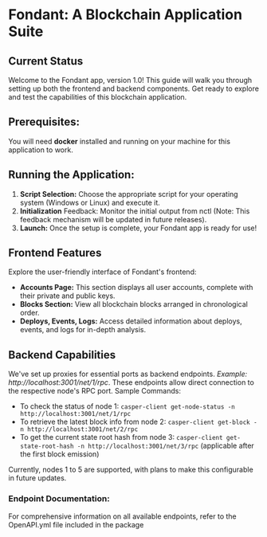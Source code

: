 # Fondant: A Blockchain Application Suite
## Current Status

Welcome to the Fondant app, version 1.0! This guide will walk you through setting up both the frontend and backend components. Get ready to explore and test the capabilities of this blockchain application.

## Prerequisites:

You will need **docker** installed and running on your machine for this application to work.


## Running the Application:

1. **Script Selection:** Choose the appropriate script for your operating system (Windows or Linux) and execute it.
2. **Initialization** Feedback: Monitor the initial output from nctl (Note: This feedback mechanism will be updated in future releases).
3. **Launch:** Once the setup is complete, your Fondant app is ready for use!

## Frontend Features

Explore the user-friendly interface of Fondant's frontend:

- **Accounts Page:** This section displays all user accounts, complete with their private and public keys.
- **Blocks Section:** View all blockchain blocks arranged in chronological order.
- **Deploys, Events, Logs:** Access detailed information about deploys, events, and logs for in-depth analysis.

## Backend Capabilities

We've set up proxies for essential ports as backend endpoints. *Example: http://localhost:3001/net/1/rpc*. These endpoints allow direct connection to the respective node's RPC port.
Sample Commands:
- To check the status of node 1: 
    `casper-client get-node-status -n http://localhost:3001/net/1/rpc`
- To retrieve the latest block info from node 2:
    `casper-client get-block -n http://localhost:3001/net/2/rpc`
- To get the current state root hash from node 3:
    `casper-client get-state-root-hash -n http://localhost:3001/net/3/rpc` (applicable after the first block emission)

Currently, nodes 1 to 5 are supported, with plans to make this configurable in future updates.

### Endpoint Documentation:

For comprehensive information on all available endpoints, refer to the OpenAPI.yml file included in the package